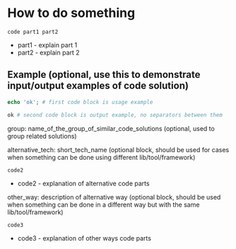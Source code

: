 # How to do something

```language
code part1 part2
```

- part1 - explain part 1
- part2 - explain part 2

## Example (optional, use this to demonstrate input/output examples of code solution)
```php
echo 'ok'; # first code block is usage example
```
```bash
ok # second code block is output example, no separators between them
```

group: name_of_the_group_of_similar_code_solutions (optional, used to group related solutions)

alternative_tech: short_tech_name (optional block, should be used for cases when something can be done using different lib/tool/framework)
```language
code2
```
- code2 - explanation of alternative code parts


other_way: description of alternative way (optional block, should be used when something can be done in a different way but with the same lib/tool/framework)
```language
code3
```
- code3 - explanation of other ways code parts
